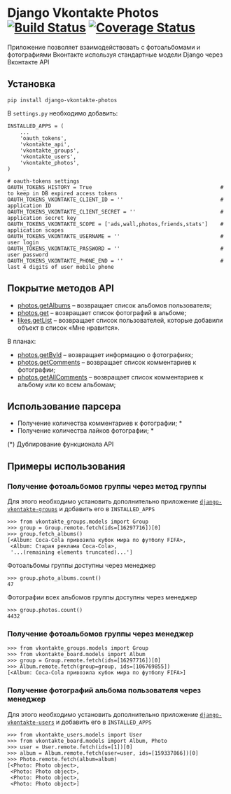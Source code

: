 Django Vkontakte Photos [![Build Status](https://travis-ci.org/ramusus/django-vkontakte-photos.png?branch=master)](https://travis-ci.org/ramusus/django-vkontakte-photos) [![Coverage Status](https://coveralls.io/repos/ramusus/django-vkontakte-photos/badge.png?branch=master)](https://coveralls.io/r/ramusus/django-vkontakte-photos)
=======================

Приложение позволяет взаимодействовать с фотоальбомами и фотографиями Вконтакте используя стандартные модели Django через Вконтакте API

Установка
---------

    pip install django-vkontakte-photos

В `settings.py` необходимо добавить:

    INSTALLED_APPS = (
        ...
        'oauth_tokens',
        'vkontakte_api',
        'vkontakte_groups',
        'vkontakte_users',
        'vkontakte_photos',
    )

    # oauth-tokens settings
    OAUTH_TOKENS_HISTORY = True                                         # to keep in DB expired access tokens
    OAUTH_TOKENS_VKONTAKTE_CLIENT_ID = ''                               # application ID
    OAUTH_TOKENS_VKONTAKTE_CLIENT_SECRET = ''                           # application secret key
    OAUTH_TOKENS_VKONTAKTE_SCOPE = ['ads,wall,photos,friends,stats']    # application scopes
    OAUTH_TOKENS_VKONTAKTE_USERNAME = ''                                # user login
    OAUTH_TOKENS_VKONTAKTE_PASSWORD = ''                                # user password
    OAUTH_TOKENS_VKONTAKTE_PHONE_END = ''                               # last 4 digits of user mobile phone

Покрытие методов API
--------------------

* [photos.getAlbums](http://vk.com/developers.php?oid=-1&p=photos.getAlbums) – возвращает список альбомов пользователя;
* [photos.get](http://vk.com/developers.php?oid=-1&p=photos.get) – возвращает список фотографий в альбоме;
* [likes.getList](http://vk.com/developers.php?oid=-1&p=photos.getAllComments) – возвращает список пользователей, которые добавили объект в список «Мне нравится».

В планах:

* [photos.getById](http://vk.com/developers.php?oid=-1&p=photos.getById) – возвращает информацию о фотографиях;
* [photos.getComments](http://vk.com/developers.php?oid=-1&p=photos.getComments) – возвращает список комментариев к фотографии;
* [photos.getAllComments](http://vk.com/developers.php?oid=-1&p=photos.getAllComments) – возвращает список комментариев к альбому или ко всем альбомам;

Использование парсера
---------------------

* Получение количества комментариев к фотографии; *
* Получение количества лайков фотографии; *

(*) Дублирование функционала API

Примеры использования
---------------------

### Получение фотоальбомов группы через метод группы

Для этого необходимо установить дополнительно приложение
[`django-vkontakte-groups`](http://github.com/ramusus/django-vkontakte-groups/) и добавить его в `INSTALLED_APPS`

    >>> from vkontakte_groups.models import Group
    >>> group = Group.remote.fetch(ids=[16297716])[0]
    >>> group.fetch_albums()
    [<Album: Coca-Cola привозила кубок мира по футболу FIFA>,
     <Album: Старая реклама Coca-Cola>,
     '...(remaining elements truncated)...']

Фотоальбомы группы доступны через менеджер

    >>> group.photo_albums.count()
    47

Фотографии всех альбомов группы доступны через менеджер

    >>> group.photos.count()
    4432

### Получение фотоальбомов группы через менеджер

    >>> from vkontakte_groups.models import Group
    >>> from vkontakte_board.models import Album
    >>> group = Group.remote.fetch(ids=[16297716])[0]
    >>> Album.remote.fetch(group=group, ids=[106769855])
    [<Album: Coca-Cola привозила кубок мира по футболу FIFA>]

### Получение фотографий альбома пользователя через менеджер

Для этого необходимо установить дополнительно приложение
[`django-vkontakte-users`](http://github.com/ramusus/django-vkontakte-users/) и добавить его в `INSTALLED_APPS`

    >>> from vkontakte_users.models import User
    >>> from vkontakte_board.models import Album, Photo
    >>> user = User.remote.fetch(ids=[1])[0]
    >>> album = Album.remote.fetch(user=user, ids=[159337866])[0]
    >>> Photo.remote.fetch(album=album)
    [<Photo: Photo object>,
     <Photo: Photo object>,
     <Photo: Photo object>,
     <Photo: Photo object>]